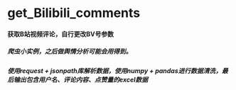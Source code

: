 # get_Bilibili_comments



#### 获取B站视频评论，自行更改BV号参数

##### 爬虫小实例，之后做舆情分析可能会用得到。

##### 使用request + jsonpath库解析数据，使用numpy + pandas进行数据清洗，最后输出包含用户名、评论内容、点赞量的excel数据

